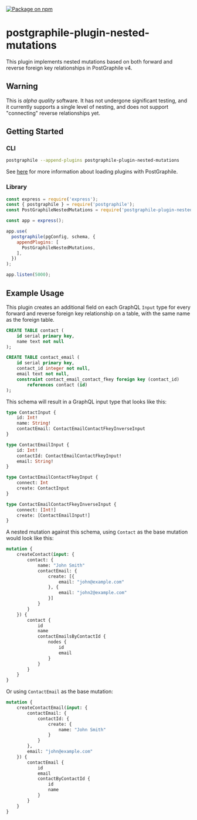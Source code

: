 [![Package on npm](https://img.shields.io/npm/v/postgraphile-plugin-nested-mutations.svg)](https://www.npmjs.com/package/postgraphile-plugin-nested-mutations)

# postgraphile-plugin-nested-mutations
This plugin implements nested mutations based on both forward and reverse foreign
key relationships in PostGraphile v4.

## Warning
This is *alpha quality* software.  It has not undergone significant testing, and it
currently supports a single level of nesting, and does not support "connecting" reverse
relationships yet.

## Getting Started

### CLI

``` bash
postgraphile --append-plugins postgraphile-plugin-nested-mutations
```

See [here](https://www.graphile.org/postgraphile/extending/#loading-additional-plugins) for
more information about loading plugins with PostGraphile.

### Library

``` js
const express = require('express');
const { postgraphile } = require('postgraphile');
const PostGraphileNestedMutations = require('postgraphile-plugin-nested-mutations');

const app = express();

app.use(
  postgraphile(pgConfig, schema, {
    appendPlugins: [
      PostGraphileNestedMutations,
    ],
  })
);

app.listen(5000);
```

## Example Usage

This plugin creates an additional field on each GraphQL `Input` type for every forward
and reverse foreign key relationship on a table, with the same name as the foreign table.

``` sql
CREATE TABLE contact (
    id serial primary key,
    name text not null
);

CREATE TABLE contact_email (
    id serial primary key,
    contact_id integer not null,
    email text not null,
    constraint contact_email_contact_fkey foreign key (contact_id)
        references contact (id)
);
```

This schema will result in a GraphQL input type that looks like this:

``` graphql
type ContactInput {
    id: Int!
    name: String!
    contactEmail: ContactEmailContactFkeyInverseInput
}

type ContactEmailInput {
    id: Int!
    contactId: ContactEmailContactFkeyInput!
    email: String!
}

type ContactEmailContactFkeyInput {
    connect: Int
    create: ContactInput
}

type ContactEmailContactFkeyInverseInput {
    connect: [Int!]
    create: [ContactEmailInput!]
}
```

A nested mutation against this schema, using `Contact` as the base mutation
would look like this:

``` graphql
mutation {
    createContact(input: {
        contact: {
            name: "John Smith"
            contactEmail: {
                create: [{
                    email: "john@example.com"
                }, {
                    email: "john2@example.com"
                }]
            }
        }
    }) {
        contact {
            id
            name
            contactEmailsByContactId {
                nodes {
                    id
                    email
                }
            }
        }
    }
}
```

Or using `ContactEmail` as the base mutation:

``` graphql
mutation {
    createContactEmail(input: {
        contactEmail: {
            contactId: {
                create: {
                    name: "John Smith"
                }
            }
        },
        email: "john@example.com"
    }) {
        contactEmail {
            id
            email
            contactByContactId {
                id
                name
            }
        }
    }
}
```
